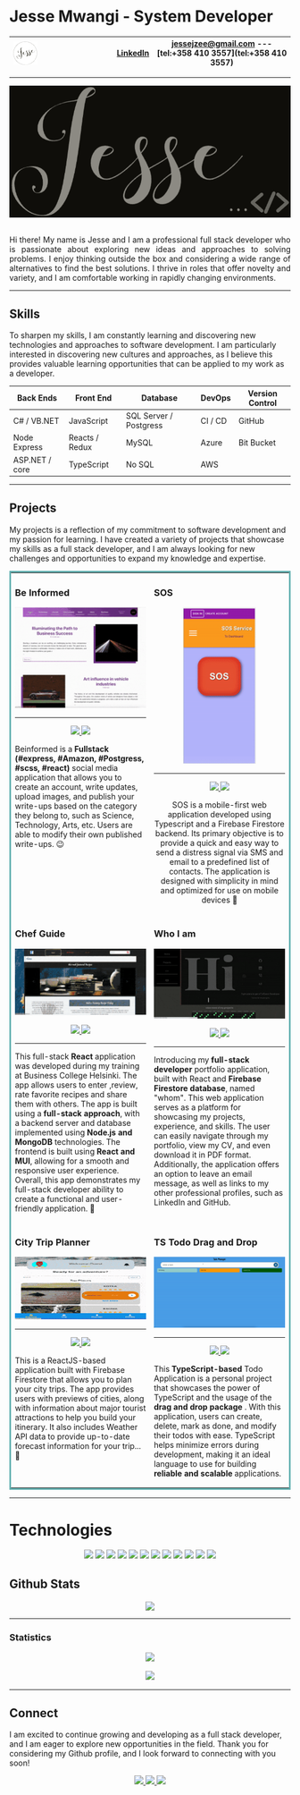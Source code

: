# Jesse Mwangi - System Developer

| <img src='./logo.png' width='25%' align='left'> | [ LinkedIn ](https://www.linkedin.com/in/jesse-mwangi/) | [jessejzee@gmail.com](mailto:jessejzee@gmail.com) --- [tel:+358 410 3557](tel:+358 410 3557) |
| ----------------------------------------------- | ------------------------------------------------------- | ---------------------------------------------------------------------------------------- |

---

<div style='
    background: black;
    display: flex;
    justify-content: space-around;
    width:100%;
'>
<img src='./Jesse-black.png' width='100%'>
</div>
<br/>
<p style='text-align:justify;'>
Hi there! My name is Jesse and I am a professional full stack developer who is passionate about exploring new ideas and approaches to solving problems. I enjoy thinking outside the box and considering a wide range of alternatives to find the best solutions. I thrive in roles that offer novelty and variety, and I am comfortable working in rapidly changing environments.
</p>

---

## Skills

To sharpen my skills, I am constantly learning and discovering new technologies and approaches to software development. I am particularly interested in discovering new cultures and approaches, as I believe this provides valuable learning opportunities that can be applied to my work as a developer.


| Back Ends      | Front End      | Database               | DevOps  | Version Control |
| -------------- | -------------- | ---------------------- | ------- | --------------- |
| C# / VB.NET    | JavaScript     | SQL Server / Postgress | CI / CD | GitHub          |
| Node Express   | Reacts / Redux | MySQL                | Azure   | Bit Bucket      |
| ASP.NET / core | TypeScript     | No SQL                 | AWS     |

---

## Projects

My projects is a reflection of my commitment to software development and my passion for learning. I have created a variety of projects that showcase my skills as a full stack developer, and I am always looking for new challenges and opportunities to expand my knowledge and expertise.

<table bordercolor="#66b2b2">
  
  <tr>
    <td width="50%" height="150px" valign="top">
      <h3 align="left">Be Informed</h3>
        
<a href="https://beinformed.onrender.com/" target="_blank">
            <img src="./beinformed.gif" width="100%" alt="Be Informed"/>
            
</a>

---

<p align='center'>   
  <a href="https://github.com/Jessemwangi/beInform" target="_blank">
    <img src="https://img.shields.io/static/v1?label=|&message=REPO&color=23555f&style=plastic&logo=github&logo-color=white"/>
  </a>  
  <a href="https://beinformed.onrender.com/" target="_blank">
    <img src="https://img.shields.io/static/v1?label=|&message=WEBSITE&color=23555f&style=plastic&logo=express&logo-color=white"/>
  </a>
      </p>
        <p>Beinformed is a <strong> Fullstack (#express, #Amazon, #Postgress, #scss, #react) </strong> social media application that allows you to create an account, write updates, upload images, and publish your write-ups based on the category they belong to, such as Science, Technology, Arts, etc. Users are able to modify their own published write-ups. &#128521;</p>
    </td>

 <td width="50%" height="150px" valign="top" align='center'>
      <h3 align="left">SOS</h3>
       <a target="_blank" href="https://sos-service.netlify.app/" align='center' style='back-ground:black; width:100%; display:relative'>
            <img src="./sos_wide.gif" height="280px"  alt="SOS"/>
        </a>

---

<p align="center">
          
  <a href="https://github.com/Jessemwangi/sos" target="_blank">
    <img src="https://img.shields.io/static/v1?label=|&message=REPO&color=23555f&style=plastic&logo=github&logo-color=white"/>
  </a>
  <a href="https://sos-service.netlify.app/" target="_blank">
    <img src="https://img.shields.io/static/v1?label=|&message=WEBSITE&color=23555f&style=plastic&logo=typescript&logo-color=white"/>
  </a>
      </p>
        <p>SOS is a mobile-first web application developed using Typescript and a Firebase Firestore backend. Its primary objective is to provide a quick and easy way to send a distress signal via SMS and email to a predefined list of contacts. The application is designed with simplicity in mind and optimized for use on mobile devices &#128295;</p>
    </td>
  </tr>
  
  <tr>
    <td width="50%" height="150px" valign="top">
      <h3 align="left">Chef Guide</h3>
        <a target="_blank" href="planntravel.vercel.app/">
          <img src="./tasteIt.gif" width="100%" alt="Chef Guide"/>
        </a>

<p align="center">
  <a href="https://github.com/Jessemwangi/TasteIT" target="_blank">
    <img src="https://img.shields.io/static/v1?label=|&message=REPO&color=23555f&style=plastic&logo=github&logo-color=white"/>
  </a>
  <a href="planntravel.vercel.app/" target="_blank">
    <img src="https://img.shields.io/static/v1?label=|&message=WEBSITE&color=23555f&style=plastic&logo=react&logo-color=white"/>
  </a>

---

 </p>
        <p>This full-stack <Strong>React </Strong> application was developed during my training at Business College Helsinki. The app allows users to enter ,review, rate favorite recipes and share them with others. The app is built using a <Strong>full-stack approach</strong>, with a backend server and database implemented using <Strong>Node.js and MongoDB</Strong> technologies. The frontend is built using <Strong>React and MUI</Strong>, allowing for a smooth and responsive user experience. Overall, this app demonstrates my full-stack developer ability to create a functional and user-friendly application. &#128640;</p>
    </td>
    <td width="50%" height="150px" valign="top" style='overflow:hidden'>
      <h3 align="left">Who I am</h3>
        <a target="_blank" href="https://whom.vercel.app/">
          <img src="./jesse.gif" width="100%" alt="Jesse Mwangi"/>
        </a>
        <br />
        <p align="center">
          
  <a href="https://github.com/Jessemwangi/whom" target="_blank">
    <img src="https://img.shields.io/static/v1?label=|&message=REPO&color=23555f&style=plastic&logo=github&logo-color=white"/>
  </a>
  <a href="https://whom.vercel.app/" target="_blank">
    <img src="https://img.shields.io/static/v1?label=|&message=WEBSITE&color=23555f&style=plastic&logo=react&logo-color=white"/>
  </a>

---

</p>
        <p>Introducing my<Strong> full-stack developer </Strong> portfolio application, built with React and <Strong>Firebase Firestore database</Strong>, named "whom". This web application serves as a platform for showcasing my projects, experience, and skills. The user can easily navigate through my portfolio, view my CV, and even download it in PDF format. Additionally, the application offers an option to leave an email message, as well as links to my other professional profiles, such as LinkedIn and GitHub.</p>
    </td>
  </tr>

  <tr>
    <td width="50%" height="150px" valign="top">
      <h3 align="left">City Trip Planner</h3>
        <a target="_blank" href="planntravel.vercel.app/">

 <img src="./travelPlanner.gif" width="100%" alt="City Trip Planner"/>
</a>

---

 <p align="center">
  <a href="https://github.com/Jessemwangi/BCH_Team5_TravelPlanner" target="_blank">
    <img src="https://img.shields.io/static/v1?label=|&message=REPO&color=23555f&style=plastic&logo=github&logo-color=white"/>
  </a>
  <a href="planntravel.vercel.app/" target="_blank">
    <img src="https://img.shields.io/static/v1?label=|&message=WEBSITE&color=23555f&style=plastic&logo=react&logo-color=white"/>
  </a>
      </p>
        <p>This is a ReactJS-based application built with Firebase Firestore that allows you to plan your city trips. The app provides users with previews of cities, along with information about major tourist attractions to help you build your itinerary. It also includes Weather API data to provide up-to-date forecast information for your trip... &#128640;</p>
    </td>
    <td width="50%" height="150px" valign="top" style='overflow:hidden'>
      <h3 align="left">TS Todo Drag and Drop</h3>
        <a target="_blank" href="https://projectmanger.onrender.com/">
          <img src="./todoDrag.gif" width="100%" alt="TS Todo"/>
        </a>

---

<p align="center">
          
  <a href="https://github.com/Jessemwangi/ProjectManager" target="_blank">
    <img src="https://img.shields.io/static/v1?label=|&message=REPO&color=23555f&style=plastic&logo=github&logo-color=white"/>
  </a>
  <a href="https://projectmanger.onrender.com/" target="_blank">
    <img src="https://img.shields.io/static/v1?label=|&message=WEBSITE&color=23555f&style=plastic&logo=typescript&logo-color=white"/>
  </a>
      </p>
        <p>This <strong> TypeScript-based </strong> Todo Application is a personal project that showcases the power of TypeScript and the usage of the <strong> drag and drop package </strong>. With this application, users can create, delete, mark as done, and modify their todos with ease. TypeScript helps minimize errors during development, making it an ideal language to use for building <strong> reliable and scalable </strong> applications.</p>
    </td>
  </tr>

</table>

---

<h1 align="left">Technologies</h1>

<p align="center">
    <img src="https://img.shields.io/static/v1?label=|&message=HTML5&color=23555f&style=plastic&logo=html5"/>
    <img src="https://img.shields.io/static/v1?label=|&message=CSS3&color=285f65&style=plastic&logo=css3"/>
    <img src="https://img.shields.io/static/v1?label=|&message=SASS&color=2b625f&style=plastic&logo=sass"/>
    <img src="https://img.shields.io/static/v1?label=|&message=BOOTSTRAP&color=316c5e&style=plastic&logo=bootstrap"/>
    <img src="https://img.shields.io/static/v1?label=|&message=JAVASCRIPT&color=3c7f5d&style=plastic&logo=javascript"/>
    <img src="https://img.shields.io/static/v1?label=|&message=REACT.JS&color=4a935c&style=plastic&logo=react"/>
    <img src="https://img.shields.io/static/v1?label=|&message=TYPESCRIPT&color=4a935c&style=plastic&logo=typescript"/>
    <img src="https://img.shields.io/static/v1?label=|&message=AWS&color=98bf53&style=plastic&logo=amazon"/>
    <img src="https://img.shields.io/static/v1?label=|&message=MONGO-DB&color=cdd148&style=plastic&logo=mongodb"/>
    <img src="https://img.shields.io/static/v1?label=|&message=EXPRESS&color=bbb111&style=plastic&logo=express"/>
    <img src="https://img.shields.io/static/v1?label=|&message=GIT&color=cbb148&style=plastic&logo=git"/>
    <img src="https://img.shields.io/static/v1?label=|&message=FIREBASE&color=cbb148&style=plastic&logo=firebase"/>
</p>

## Github Stats

<div align="center"><img src="https://github-readme-stats.vercel.app/api?username=jessemwangi&show_icons=true&count_private=true&hide_border=true" align="center" /></div>


---

### Statistics 

<div display="block" align="center">

![](http://github-profile-summary-cards.vercel.app/api/cards/repos-per-language?username=jessemwangi&hide=jupyter%20notebook,html&theme=default)

![](http://github-profile-summary-cards.vercel.app/api/cards/productive-time?username=jessemwangi&theme=default&utcOffset=8)

</div>

---

## Connect
I am excited to continue growing and developing as a full stack developer, and I am eager to explore new opportunities in the field. Thank you for considering my Github profile, and I look forward to connecting with you soon!

<p align="center">
  <a href="https://whom.vercel.app/" target="_blank">
    <img src="https://img.shields.io/static/v1?label=|&message=WEBSITE&color=23555f&style=plastic&logo=react&logo-color=white"/>
  </a>
  <a href="https://www.linkedin.com/in/jesse-mwangi/" target="_blank">
    <img src="https://img.shields.io/static/v1?label=|&message=LINKED-IN&color=cdf998&style=plastic&logo=linkedin&logo-color=white"/>
  </a>
  <a href="https://drive.google.com/file/d/1C4zr0ehXG_sR1MhblL0F7YMOImH0DtcG/view?usp=sharing" target="_blank">
      <img src="https://img.shields.io/static/v1?label=|&message=RESUME&color=23555f&style=plastic&logo=react&logo-color=white"/>
  </a>
</p>
